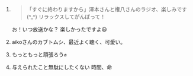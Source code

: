 1. > 「すぐに終わりますから」澤本さんと権八さんのラジオ、楽しみです (^_^) リラックスしてがんばって！

   お！いつ放送かな？ 楽しかったですよ😃

2. aikoさんのカブトムシ、最近よく聴く、可愛い。

3. もっともっと頑張ろう✊

4. 与えられたこと無駄にしたくない 時間、命
